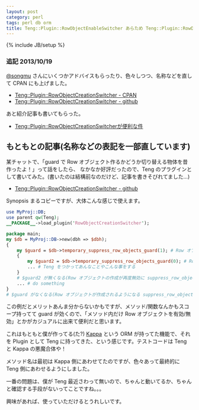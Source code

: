 ```yaml
---
layout: post
category: perl
tags: perl db orm
title: Teng::Plugin::RowObjectEnableSwitcher あらため Teng::Plugin::RowObjectCreationSwitcher ってのを書いてみた
---
```

{% include JB/setup %}
### 追記 2013/10/19
[@songmu](https://twitter.com/songmu) さんにいくつかアドバイスもらったり、色々しつつ、名称などを直して CPAN にも上げました。

- [Teng::Plugin::RowObjectCreationSwitcher - CPAN](http://search.cpan.org/dist/Teng-Plugin-RowObjectCreationSwitcher/lib/Teng/Plugin/RowObjectCreationSwitcher.pm)
- [Teng::Plugin::RowObjectCreationSwitcher - github](https://github.com/tsucchi/p5-Teng-Plugin-RowObjectCreationSwitcher)

あと紹介記事も書いてもらった。

- [Teng::Plugin::RowObjectCreationSwitcherが便利な件](http://www.songmu.jp/riji/entry/2013-10-01-teng-plugin-row-object-creation-switcher.html)

## もともとの記事(名称などの表記を一部直しています)
某チャットで、「guard で Row オブジェクト作るかどうか切り替える物体を昔作ったよ！」って話をしたら、
なかなか好評だったので、Teng のプラグインとして書いてみた。(書いたのは結構前なのだけど、記事を書きそびれてました...)

- [Teng::Plugin::RowObjectCreationSwitcher - github](https://github.com/tsucchi/p5-Teng-Plugin-RowObjectCreationSwitcher)

Synopsis まるコピーですが、大体こんな感じで使えます。

```perl
use MyProj::DB;
use parent qw(Teng);
__PACKAGE__->load_plugin('RowObjectCreationSwitcher');

package main;
my $db = MyProj::DB->new(dbh => $dbh);
{
    my $guard = $db->temporary_suppress_row_objects_guard(1); # Row オブジェクトが作られなくなる(suppress_row_object=1)
    {
        my $guard2 = $db->temporary_suppress_row_objects_guard(0); # Row オブジェクトが作られるようになる。(suppress_row_object=0)
        ... # Teng をつかってあんなことやこんな事をする
    }
    # $guard2 が無くなる(Row オブジェクトの作成が再度無効に suppress_row_object=1)
    ... # do something
}
# $guard がなくなる(Row オブジェクトが作成されるようになる suppress_row_object=0)

```

この例だとメリットあんま分からないかもですが、メソッド/関数なんかもスコープ持ってて guard が効くので、「メソッド内だけ Row オブジェクトを有効/無効」とかがカジュアルに出来て便利だと思います。

これはもともと僕が作ってる(た?) [Kappa](https://github.com/tsucchi/p5-Kappa) という ORM が持ってた機能で、それを Plugin として Teng に持ってきた、という感じです。テストコードは Teng と Kappa の悪魔合体や！

メソッド名は最初は Kappa 側にあわせてたのですが、色々あって最終的に Teng 側にあわせるようにしました。

一番の問題は、僕が Teng 最近さわって無いので、ちゃんと動いてるか、ちゃんと確認する手段がないってことですね。。。

興味があれば、使っていただけるとうれしいです。

